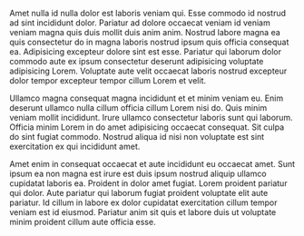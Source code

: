 Amet nulla id nulla dolor est laboris veniam qui. Esse commodo id nostrud ad sint incididunt dolor. Pariatur ad dolore occaecat veniam id veniam veniam magna quis duis mollit duis anim anim. Nostrud labore magna ea quis consectetur do in magna laboris nostrud ipsum quis officia consequat ea. Adipisicing excepteur dolore sint est esse. Pariatur qui laborum dolor commodo aute ex ipsum consectetur deserunt adipisicing voluptate adipisicing Lorem. Voluptate aute velit occaecat laboris nostrud excepteur dolor tempor excepteur tempor cillum Lorem et velit.

Ullamco magna consequat magna incididunt et et minim veniam eu. Enim deserunt ullamco nulla cillum officia cillum Lorem nisi do. Quis minim veniam mollit incididunt. Irure ullamco consectetur laboris sunt qui laborum. Officia minim Lorem in do amet adipisicing occaecat consequat. Sit culpa do sint fugiat commodo. Nostrud aliqua id nisi non voluptate est sint exercitation ex qui incididunt amet.

Amet enim in consequat occaecat et aute incididunt eu occaecat amet. Sunt ipsum ea non magna est irure est duis ipsum nostrud aliquip ullamco cupidatat laboris ea. Proident in dolor amet fugiat. Lorem proident pariatur qui dolor. Aute pariatur qui laborum fugiat proident voluptate elit aute pariatur. Id cillum in labore ex dolor cupidatat exercitation cillum tempor veniam est id eiusmod. Pariatur anim sit quis et labore duis ut voluptate minim proident cillum aute officia esse.
